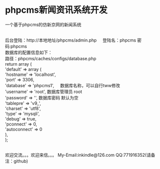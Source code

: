 # phpcms新闻资讯系统开发
一个基于phpcms的仿新京网的新闻系统

<br/>后台登陆：http://本地地址/phpcms/admin.php     登陆名：phpcms  密码:phpcms
<br/>数据库的配置信息如下：
<br/>路径：phpcms/caches/configs/database.php
<br/>return array (
<br/>	'default' => array (
<br/>		'hostname' => 'localhost',
<br/>		'port' => 3306,
<br/>		'database' => 'phpcms1',      数据库名称，可以自行tww修改
<br/>		'username' => 'root',         数据库管理员 root
<br/>		'password' => '',             数据库密码 默认为空
<br/>		'tablepre' => 'v9_',
<br/>		'charset' => 'utf8',
<br/>		'type' => 'mysqli',
<br/>		'debug' => true,
<br/>		'pconnect' => 0,
<br/>		'autoconnect' => 0
<br/>		),
<br/>);


<br/>
欢迎交流。。。欢迎来信。。。
My-Email:inkindle@126.com
QQ:771916352(请备注：github)
